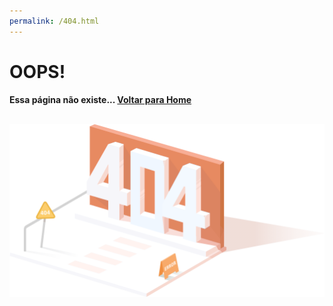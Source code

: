 ```yaml
---
permalink: /404.html
---
```


<div>
  <div>
    <div style="margin-bottom: 30px">
      <h1>OOPS!</h1>
      <h4>Essa página não existe... <a href="index.html">Voltar para Home</a></h4>
    </div>
    <div>
      <img src="./src/assets/images/404_images/404_orange.png" alt="404">
    </div>
  </div>
</div>